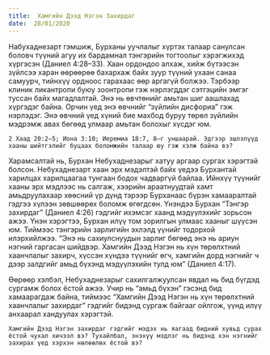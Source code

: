 ```yaml
---
title:  Хамгийн Дээд Нэгэн Захирдаг
date:  28/01/2020
---
```


Набухаднезарт гэмшиж, Бурханы уучлалыг хүртэх талаар санулсан боловч түүний агуу их бардамнал тэнгэрийн тогтоолыг хэрэгжихэд хүргэсэн (Даниел 4:28–33). Хаан ордондоо алхаж, хийж бүтээсэн зүйлсээ харан өөрөөрөө бахархаж байх зуур түүний ухаан санаа самуурч, тийнхүү ордноос гарахаас өөр аргагүй болжээ. Тэрбээр клиник ликантропи буюу зоонтропи гэж нэрлэгддэг сэтгэцийн эмгэг туссан байх магадлалтай. Энэ нь өвчтөнийг амьтан шиг аашлахад хүргэдэг байна. Орчин үед энэ өвчнийг “зүйлийн дисфориа” гэж нэрлэдэг. Энэ өвчний үед хүний бие махбод буруу төрөл зүйлийн мэдрэмж авах бөгөөд улмаар амьтан болохыг хүсдэг юм.

`2 Хаад 20:2–5; Иона 3:10; Иеремиа 18:7, 8–г уншаарай. Эдгээр эшлэлүүд  хааны шийтгэлийг буцаах боломжийн талаар юу гэж хэлж байна вэ?`

Харамсалтай нь, Бурхан Небухаднезарыг хатуу аргаар сургах хэрэгтэй болсон. Небухаднезарт хаан эрх мэдэлтэй байх үедээ Бурхантай харилцах харилцаагаа тунгаан бодох чадваргүй байлаа. Ийнхүү түүнийг хааны эрх мэдлээс нь салгаж, хээрийн араатнуудтай хамт амьдруулахаар  хөөсний үр дүнд тэрээр Бурханаас бүрэн хамааралтай гэдгээ хүлээн зөвшөөрөх боломж өгөгдсөн. Үнэндээ Бурхан “Тэнгэр захирдаг” (Даниел 4:26) гэдгийг ихэмсэг хаанд мэдүүлэхийг зорьсон ажээ. Үнэн хэрэгтээ, Бурхан илүү том зорилгын улмаас хааныг шүүсэн юм. Тиймээс тэнгэрийн зарлигийн  эхлэлд үүнийг тодорхой илэрхийлжээ. “Энэ нь сахиулснуудын зарлиг бөгөөд энэ нь ариун нэгний гаргасан шийдвэр. Хамгийн Дээд Нэгэн нь хүн төрөлхтний хаанчлалыг захирч, хүссэн хүндээ түүнийг өгч, хамгийн дорд нэгнийг ч дээр залдгийг амьд бүхэнд мэдүүлэхийн тулд юм” (Даниел 4:17).

Өөрөөр хэлбэл, Небухаднезарыг сахилгалжуулсан явдал нь бид бүгдэд сургамж болох ёстой ажээ. Учир нь “амьд бүхэн” гэсэнд бид хамаарагдаж байна, тиймээс “Хамгийн Дээд Нэгэн нь хүн төрөлхтний хаанчлалыг захирдаг” гэдгийг бидэнд сургаж байгааг ойлгож, үүнд илүү анхаарал хандуулах хэрэгтэй.

`Хамгийн Дээд Нэгэн захирдаг гэдгийг мэдэх нь яагаад бидний хувьд сурах ёстой чухал хичээл вэ? Тухайлбал, энэхүү мэдлэг нь бидэнд хэн нэгнийг захирах үед хэрхэн нөлөөлөх ёстой вэ?`